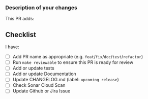 <!--
Thank you for helping to improve Crossplane Provider IONOS Cloud!
-->

### Description of your changes

<!--
Briefly describe what this pull request does. Be sure to direct your reviewers'
attention to anything that needs special consideration.

We love pull requests that resolve an open Crossplane Provider IONOS Cloud issue. 
If yours does, you can uncomment the below line to indicate which issue your PR fixes, for example
"Fixes #500":

-->
This PR adds:

## Checklist

<!-- Please check the completed items below -->
<!-- Not all changes require documentation updates or tests to be added or updated -->

I have:

- [ ] Add PR name as appropriate (e.g. `feat`/`fix`/`doc`/`test`/`refactor`)
- [ ] Run `make reviewable` to ensure this PR is ready for review
- [ ] Add or update tests
- [ ] Add or update Documentation
- [ ] Update CHANGELOG.md (label: `upcoming release`)
- [ ] Check Sonar Cloud Scan
- [ ] Update Github or Jira Issue
